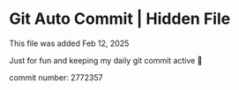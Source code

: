 # Git Auto Commit | Hidden File

This file was added Feb 12, 2025

Just for fun and keeping my daily git commit active 🤪

commit number: 2772357
